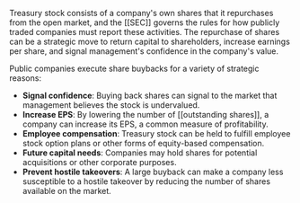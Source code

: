 Treasury stock consists of a company's own shares that it repurchases from the open market, and the [[SEC]] governs the rules for how publicly traded companies must report these activities. The repurchase of shares can be a strategic move to return capital to shareholders, increase earnings per share, and signal management's confidence in the company's value.

Public companies execute share buybacks for a variety of strategic reasons: 

- **Signal confidence**: Buying back shares can signal to the market that management believes the stock is undervalued.
- **Increase EPS**: By lowering the number of [[outstanding shares]], a company can increase its EPS, a common measure of profitability.
- **Employee compensation**: Treasury stock can be held to fulfill employee stock option plans or other forms of equity-based compensation.
- **Future capital needs**: Companies may hold shares for potential acquisitions or other corporate purposes.
- **Prevent hostile takeovers**: A large buyback can make a company less susceptible to a hostile takeover by reducing the number of shares available on the market.